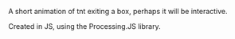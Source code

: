 A short animation of tnt exiting a box, perhaps it will be interactive.

Created in JS, using the Processing.JS library.
